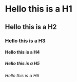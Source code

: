 # Hello this is a H1

## Hello this is a H2

### Hello this is a H3 

#### Hello this is a H4

##### Hello this is a H5

###### Hello this is a H6
